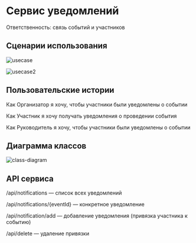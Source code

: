 # Сервис уведомлений

Ответственность: связь событий и участников

## Сценарии использования

![usecase](https://user-images.githubusercontent.com/26046873/163400047-5477925a-7e9d-401f-a7f3-a31760a4519f.png)

![usecase2](https://user-images.githubusercontent.com/26046873/163400092-8f808fe9-d47e-448d-abc5-fdf331399b5d.png)

## Пользовательские истории

Как Организатор я хочу, чтобы участники были уведомлены о событии

Как Участник я хочу получать уведомления о проведении события

Как Руководитель я хочу, чтобы участники были уведомлены о событии

## Диаграмма классов

![class-diagram](https://user-images.githubusercontent.com/26046873/163399522-19764e89-9ce6-4d0a-953f-eda5cf5144d8.png)

## API сервиса

/api/notifications — список всех уведомлений

/api/notifications/{eventId} — конкретное уведомление

/api/notification/add — добавление уведомления (привязка участника к событию)

/api/delete — удаление привязки

